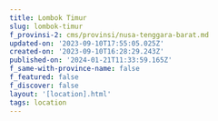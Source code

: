```yaml
---
title: Lombok Timur
slug: lombok-timur
f_provinsi-2: cms/provinsi/nusa-tenggara-barat.md
updated-on: '2023-09-10T17:55:05.025Z'
created-on: '2023-09-10T16:28:29.243Z'
published-on: '2024-01-21T11:33:59.165Z'
f_same-with-province-name: false
f_featured: false
f_discover: false
layout: '[location].html'
tags: location
---
```



